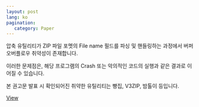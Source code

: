 ```yaml
---
layout: post
lang: ko
pagination:
   category: Paper
---
```



압축 유틸리티가 ZIP 파일 포멧의 File name 필드를 파싱 및 핸들링하는 과정에서 버퍼 오버플로우 취약성이 존재합니다.

이러한 문제점은, 해당 프로그램의 Crash 또는 악의적인 코드의 실행과 같은 결과로 이어질 수 있습니다.

본 권고문 발표 시 확인되어진 취약한 유틸리티는 빵집, V3ZIP, 밤톨이 등입니다.

[View][zip-exploit]

[zip-exploit]: http://hkpco.kr/paper/zip.pdf